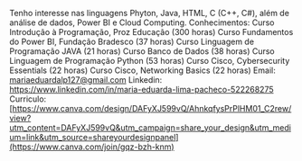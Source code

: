Tenho interesse nas linguagens Phyton, Java, HTML, C (C++, C#), além de análise de dados, Power BI e Cloud Computing.
Conhecimentos: Curso Introdução à Programação, Proz Educação (300 horas)
Curso Fundamentos do Power BI, Fundação Bradesco (37 horas)
Curso Linguagem de Programação JAVA (21 horas)
Curso Banco de Dados (38 horas)
Curso Linguagem de Programação Python (53 horas)
Curso Cisco, Cybersecurity Essentials (22 horas)
Curso Cisco, Networking Basics (22 horas)
Email: mariaeduardalp127@gmail.com
Linkedin: https://www.linkedin.com/in/maria-eduarda-lima-pacheco-522268275
Curriculo: [https://www.canva.com/design/DAFyXJ599vQ/AhnkqfysPrPlHM01_C2rew/view?utm_content=DAFyXJ599vQ&utm_campaign=share_your_design&utm_medium=link&utm_source=shareyourdesignpanel](https://www.canva.com/join/gqz-bzh-knm)

<!---
Dudalimalp/Dudalimalp is a ✨ special ✨ repository because its `README.md` (this file) appears on your GitHub profile.
You can click the Preview link to take a look at your changes.
--->
